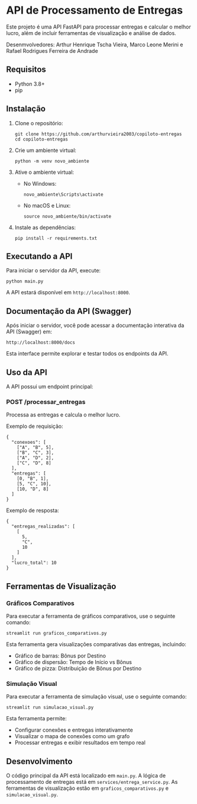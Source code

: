# API de Processamento de Entregas

Este projeto é uma API FastAPI para processar entregas e calcular o melhor lucro, além de incluir ferramentas de visualização e análise de dados.

Desenmvolvedores: Arthur Henrique Tscha Vieira, Marco Leone Merini e Rafael Rodrigues Ferreira de Andrade

## Requisitos

- Python 3.8+
- pip

## Instalação

1. Clone o repositório:

   ```
   git clone https://github.com/arthurvieira2003/copiloto-entregas
   cd copiloto-entregas
   ```

2. Crie um ambiente virtual:

   ```
   python -m venv novo_ambiente
   ```

3. Ative o ambiente virtual:

   - No Windows:
     ```
     novo_ambiente\Scripts\activate
     ```
   - No macOS e Linux:
     ```
     source novo_ambiente/bin/activate
     ```

4. Instale as dependências:
   ```
   pip install -r requirements.txt
   ```

## Executando a API

Para iniciar o servidor da API, execute:

```
python main.py
```

A API estará disponível em `http://localhost:8000`.

## Documentação da API (Swagger)

Após iniciar o servidor, você pode acessar a documentação interativa da API (Swagger) em:

    http://localhost:8000/docs

Esta interface permite explorar e testar todos os endpoints da API.

## Uso da API

A API possui um endpoint principal:

### POST /processar_entregas

Processa as entregas e calcula o melhor lucro.

Exemplo de requisição:

```
{
  "conexoes": [
    ["A", "B", 5],
    ["B", "C", 3],
    ["A", "D", 2],
    ["C", "D", 8]
  ],
  "entregas": [
    [0, "B", 1],
    [5, "C", 10],
    [10, "D", 8]
  ]
}
```

Exemplo de resposta:

```
{
  "entregas_realizadas": [
    [
      5,
      "C",
      10
    ]
  ],
  "lucro_total": 10
}
```

## Ferramentas de Visualização

### Gráficos Comparativos

Para executar a ferramenta de gráficos comparativos, use o seguinte comando:

```
streamlit run graficos_comparativos.py
```

Esta ferramenta gera visualizações comparativas das entregas, incluindo:

- Gráfico de barras: Bônus por Destino
- Gráfico de dispersão: Tempo de Início vs Bônus
- Gráfico de pizza: Distribuição de Bônus por Destino

### Simulação Visual

Para executar a ferramenta de simulação visual, use o seguinte comando:

```
streamlit run simulacao_visual.py
```

Esta ferramenta permite:

- Configurar conexões e entregas interativamente
- Visualizar o mapa de conexões como um grafo
- Processar entregas e exibir resultados em tempo real

## Desenvolvimento

O código principal da API está localizado em `main.py`. A lógica de processamento de entregas está em `services/entrega_service.py`. As ferramentas de visualização estão em `graficos_comparativos.py` e `simulacao_visual.py`.

